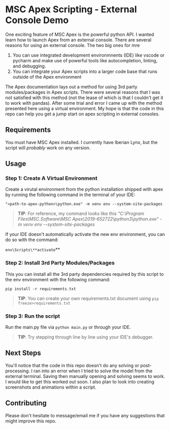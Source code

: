 # MSC Apex Scripting - External Console Demo

One exciting feature of MSC Apex is the powerful python API.  I wanted learn how to launch Apex from an external console.  There are several reasons for using an external console.  The two big ones for mre

1. You can use integrated development environmnents (IDE) like vscode or pycharm and make use of powerful tools like autocompletion, linting, and debugging.
2. You can integrate your Apex scripts into a larger code base that runs outside of the Apex environment

The Apex documentation lays out a method for using 3rd party modules/packages in Apex scripts.  There were several reasons that I was not satisfied with this method (not the lease of which is that I couldn't get it to work with pandas).  After some trial and error I came up with the method presented here using a virtual environment.  My hope is that the code in this repo can help you get a jump start on apex scripting in external consoles.

## Requirements
You must have MSC Apex installed.  I currently have Iberian Lynx, but the script will *probably* work on any version.

## Usage

### Step 1: Create A Virtual Environment
Create a virutal environment from the python installation shipped with apex by running the following command in the terminal of your IDE:

`"<path-to-apex-python>\python.exe" -m venv env --system-site-packages`

> **TIP**: For reference, my command looks like this *"C:\Program Files\MSC.Software\MSC Apex\2019-652722\python3\python.exe" -m venv env --system-site-packages*

If your IDE doesn't automatically activate the new env environment, you can do so with the command:

`env\Scripts\**activate`**

### Step 2: Install 3rd Party Modules/Packages
This you can install all the 3rd party dependencies required by this script to the env environment with the following command:

`pip install -r requirements.txt`

> **TIP**: You can create your own requirements.txt document using `pip freeze>requirements.txt`

### Step 3: Run the script
Run the main.py file via `python main.py` or through your IDE.

> **TIP**: Try stepping through line by line using your IDE's debugger.

## Next Steps
You'll notice that the code in this repo doesn't do any solving or post-processing.  I ran into an error when I tried to solve the model from the external terminal.  Saving then manually opening and solving seems to work.  I would like to get this worked out soon.  I also plan to look into creating screenshots and animations within a script.   

## Contributing
Please don't hesitate to message/email me if you have any suggestions that might improve this repo.